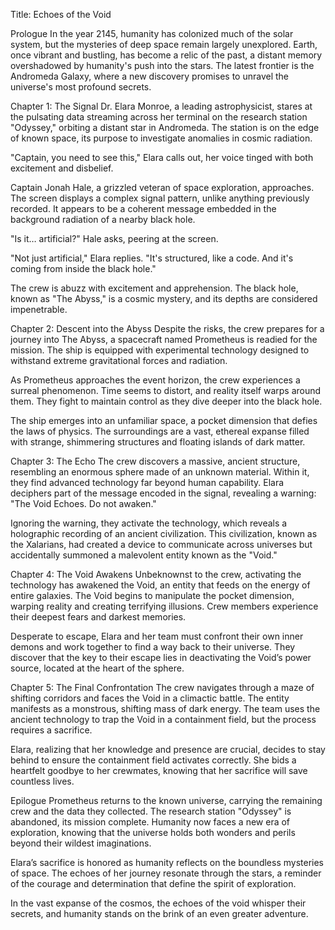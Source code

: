 Title: Echoes of the Void

Prologue
In the year 2145, humanity has colonized much of the solar system, but the mysteries of deep space remain largely unexplored. Earth, once vibrant and bustling, has become a relic of the past, a distant memory overshadowed by humanity's push into the stars. The latest frontier is the Andromeda Galaxy, where a new discovery promises to unravel the universe's most profound secrets.

Chapter 1: The Signal
Dr. Elara Monroe, a leading astrophysicist, stares at the pulsating data streaming across her terminal on the research station "Odyssey," orbiting a distant star in Andromeda. The station is on the edge of known space, its purpose to investigate anomalies in cosmic radiation.

"Captain, you need to see this," Elara calls out, her voice tinged with both excitement and disbelief.

Captain Jonah Hale, a grizzled veteran of space exploration, approaches. The screen displays a complex signal pattern, unlike anything previously recorded. It appears to be a coherent message embedded in the background radiation of a nearby black hole.

"Is it… artificial?" Hale asks, peering at the screen.

"Not just artificial," Elara replies. "It's structured, like a code. And it's coming from inside the black hole."

The crew is abuzz with excitement and apprehension. The black hole, known as "The Abyss," is a cosmic mystery, and its depths are considered impenetrable.

Chapter 2: Descent into the Abyss
Despite the risks, the crew prepares for a journey into The Abyss, a spacecraft named Prometheus is readied for the mission. The ship is equipped with experimental technology designed to withstand extreme gravitational forces and radiation.

As Prometheus approaches the event horizon, the crew experiences a surreal phenomenon. Time seems to distort, and reality itself warps around them. They fight to maintain control as they dive deeper into the black hole.

The ship emerges into an unfamiliar space, a pocket dimension that defies the laws of physics. The surroundings are a vast, ethereal expanse filled with strange, shimmering structures and floating islands of dark matter.

Chapter 3: The Echo
The crew discovers a massive, ancient structure, resembling an enormous sphere made of an unknown material. Within it, they find advanced technology far beyond human capability. Elara deciphers part of the message encoded in the signal, revealing a warning: "The Void Echoes. Do not awaken."

Ignoring the warning, they activate the technology, which reveals a holographic recording of an ancient civilization. This civilization, known as the Xalarians, had created a device to communicate across universes but accidentally summoned a malevolent entity known as the "Void."

Chapter 4: The Void Awakens
Unbeknownst to the crew, activating the technology has awakened the Void, an entity that feeds on the energy of entire galaxies. The Void begins to manipulate the pocket dimension, warping reality and creating terrifying illusions. Crew members experience their deepest fears and darkest memories.

Desperate to escape, Elara and her team must confront their own inner demons and work together to find a way back to their universe. They discover that the key to their escape lies in deactivating the Void’s power source, located at the heart of the sphere.

Chapter 5: The Final Confrontation
The crew navigates through a maze of shifting corridors and faces the Void in a climactic battle. The entity manifests as a monstrous, shifting mass of dark energy. The team uses the ancient technology to trap the Void in a containment field, but the process requires a sacrifice.

Elara, realizing that her knowledge and presence are crucial, decides to stay behind to ensure the containment field activates correctly. She bids a heartfelt goodbye to her crewmates, knowing that her sacrifice will save countless lives.

Epilogue
Prometheus returns to the known universe, carrying the remaining crew and the data they collected. The research station "Odyssey" is abandoned, its mission complete. Humanity now faces a new era of exploration, knowing that the universe holds both wonders and perils beyond their wildest imaginations.

Elara’s sacrifice is honored as humanity reflects on the boundless mysteries of space. The echoes of her journey resonate through the stars, a reminder of the courage and determination that define the spirit of exploration.

In the vast expanse of the cosmos, the echoes of the void whisper their secrets, and humanity stands on the brink of an even greater adventure.
